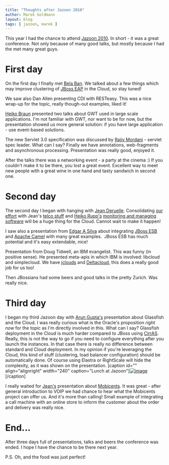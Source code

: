 ```yaml
---
title: "Thoughts after Jazoon 2010"
author: Marek Goldmann
layout: blog
tags: [ jazoon, marek ]
---
```


This year I had the chance
to attend [Jazoon 2010](http://jazoon.com/). In short - it was a
great conference. Not only because of many good talks, but mostly
because I had the met many great guys.
# First day

On the first day I finally met
[Bela Ban](http://belaban.blogspot.com/). We talked about a few
things which may improve clustering of
[JBoss EAP](http://www.jboss.com/products/platforms/application/)
in the Cloud, so stay tuned!

We saw also Dan Allen presenting CDI
with RESTeasy. This was a nice wrap-up for the topic, really
though-out examples, liked it!

[Heiko Braun](http://errai-blog.blogspot.com/) presented two talks
about GWT used in large scale applications. I'm not familiar with
GWT, nor want to be for now, but the presentation showed us more
general solution: if you have large application - use event-based
solutions.

The new Servlet 3.0 specification was discussed by
[Rajiv Mordani](http://www.java.net/blogs/mode/) - servlet spec
leader. What can I say? Finally we have annotations, web-fragments
and asynchronous processing. Presentation was really good, enjoyed
it.

After the talks there was a networking event - a party at the
cinema :) If you couldn't make it to be there, you lost a great
event. Excellent way to meet new people with a great wine in one
hand and tasty sandwich in second one.
# Second day

The second day I began with hanging with
[Jean Deruelle](http://jeanderuelle.blogspot.com/). Consolidating
[our effort](http://www.jboss.org/stormgrind/projects/cirras.html)
with Jean's [telco stuff](http://www.mobicents.org/) and
[Heiko Rupp's](http://pilhuhn.blogspot.com/)
[monitoring and managing software](http://www.rhq-project.org/display/RHQ/Home)
will be a huge thing for the Cloud. Cannot wait to make it happen!

I saw also a presentation from
[Edgar A Silva](http://twitter.com/jedgarsilva) about integrating
[JBoss ESB](http://www.jboss.org/jbossesb) and
[Apache Camel](http://camel.apache.org/) with many great examples. 
JBoss ESB has much potential and it's easy extendable, nice!

Presentation from Doug Tidwell, an IBM evangelist. This was funny
(in positive sense). He presented meta-apis in which IBM is
involved: libcloud and simplecloud. We have
[jclouds](http://code.google.com/p/jclouds/) and
[Deltacloud](http://deltacloud.org/), this does a really good job
for us too!

Then JBossians had some beers and good talks in the
pretty Zurich. Was really nice.

# Third day


I began my third Jazoon day with
[Arun Gupta's](http://www.java.net/blogs/arungupta) presentation
about Glassfish and the Cloud. I was really curious what is the
Oracle's proposition *right now* for the topic as I'm directly
involved in this. What can I say? Glassfish deployment in the Cloud
is much harder compared to JBoss using
[CirrAS](http://www.jboss.org/stormgrind/projects/cirras.html).
Really, this is not the way to go if you need to configure
everything after you launch the instances. In that case there is
really no difference between standard and Cloud deployment. In my
opinion if you're leveraging the Cloud, this kind of stuff
(clustering, load balancer configuration) should be automatically
done. Of course using Elastra or RightScale will hide the
complexity, as it was shown on the presentation. [caption id=""
align="alignright" width="240" caption="Lunch at
Jazoon"][![image](/blog/assets/4668261283_5daf5d7bae_m.jpg)](http://www.flickr.com/photos/goldmann/4668261283/ "IMAG0073 by Marek Goldmann, on Flickr")[/caption]

I really waited for [Jean's](http://jeanderuelle.blogspot.com/)
presentation about [Mobicents](http://www.mobicents.org/). It was
great - after general introduction to VOIP we had chance to hear
what the Mobicents project can offer us. And it's more than
calling! Small example of integrating a call machine with an online
store to inform the customer about the order and delivery was
really nice.
# End...

After three days full of presentations, talks and beers the
conference was ended. I hope I have the chance to be there next
year.

P.S. Oh, and the food was just perfect!